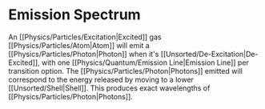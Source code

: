 # Emission Spectrum

An [[Physics/Particles/Excitation|Excited]] gas [[Physics/Particles/Atom|Atom]] will emit a [[Physics/Particles/Photon|Photon]] when it's [[Unsorted/De-Excitation|De-Excited]], with one [[Physics/Quantum/Emission Line|Emission Line]] per transition option. The [[Physics/Particles/Photon|Photons]] emitted will correspond to the energy released by moving to a lower [[Unsorted/Shell|Shell]]. This produces exact wavelengths of [[Physics/Particles/Photon|Photons]].

